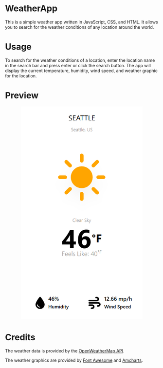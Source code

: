 # WeatherApp
This is a simple weather app written in JavaScript, CSS, and HTML. It allows you to search for the weather conditions of any location around the world.

# Usage
To search for the weather conditions of a location, enter the location name in the search bar and press enter or click the search button. The app will display the current temperature, humidity, wind speed, and weather graphic for the location.

# Preview
<p align="center">
  <img src="resources\static\preview.png" alt="Weather App Preview">
</p>

# Credits
The weather data is provided by the [OpenWeatherMap API](https://openweathermap.org/api).

The weather graphics are provided by [Font Awesome](https://fontawesome.com/) and [Amcharts](https://www.amcharts.com/free-animated-svg-weather-icons/).